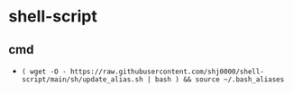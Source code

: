# shell-script
## cmd
* `( wget -O - https://raw.githubusercontent.com/shj0000/shell-script/main/sh/update_alias.sh | bash ) && source ~/.bash_aliases`
